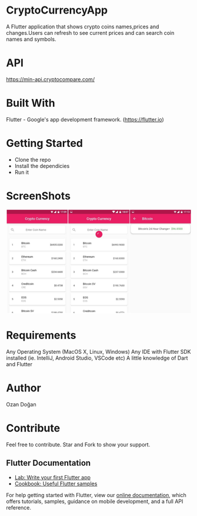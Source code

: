 # CryptoCurrencyApp

A Flutter application that shows crypto coins names,prices and changes.Users can refresh to see current prices and can search coin names and symbols.

# API
https://min-api.cryptocompare.com/

# Built With
Flutter - Google's app development framework. (https://flutter.io)

# Getting Started 
- Clone the repo
- Install the dependicies
- Run it

# ScreenShots

![](/screenshots/sshots.jpg)

# Requirements
Any Operating System (MacOS X, Linux, Windows)
Any IDE with Flutter SDK installed (ie. IntelliJ, Android Studio, VSCode etc)
A little knowledge of Dart and Flutter

# Author
Ozan Doğan

# Contribute
Feel free to contribute. Star and Fork to show your support.

## Flutter Documentation

- [Lab: Write your first Flutter app](https://flutter.dev/docs/get-started/codelab)
- [Cookbook: Useful Flutter samples](https://flutter.dev/docs/cookbook)

For help getting started with Flutter, view our
[online documentation](https://flutter.dev/docs), which offers tutorials,
samples, guidance on mobile development, and a full API reference.
